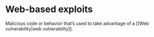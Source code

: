 
# Web-based exploits

Malicious code or behavior that’s used to take advantage of a [[Web vulnerability|web vulnerability]].